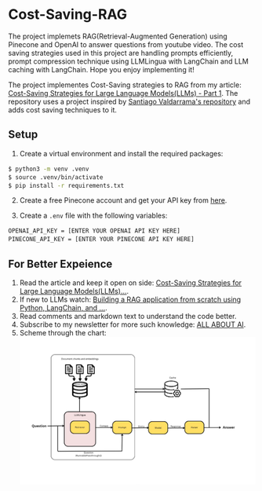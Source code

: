 # Cost-Saving-RAG

The project implemets RAG(Retrieval-Augmented Generation) using Pinecone and OpenAI to answer questions from youtube video. The cost saving strategies used in this project are handling prompts efficiently, prompt compression technique using LLMLingua with LangChain and LLM caching with LangChain. Hope you enjoy implementing it!

The project implementes Cost-Saving strategies to RAG from my article: [Cost-Saving Strategies for Large Language Models(LLMs) - Part 1](https://www.linkedin.com/pulse/cost-reduction-strategies-large-language-modelsllms-mahima-chhagani-7642c/?trackingId=8aTtDQ1kRB%2BgVayei%2FdPaA%3D%3D). The repository uses a project inspired by [Santiago Valdarrama's repository](https://github.com/svpino/youtube-rag) and adds cost saving techniques to it.

## Setup

1. Create a virtual environment and install the required packages:

```bash
$ python3 -m venv .venv
$ source .venv/bin/activate
$ pip install -r requirements.txt
```

2. Create a free Pinecone account and get your API key from [here](https://www.pinecone.io/).

3. Create a `.env` file with the following variables:

```bash
OPENAI_API_KEY = [ENTER YOUR OPENAI API KEY HERE]
PINECONE_API_KEY = [ENTER YOUR PINECONE API KEY HERE]
```

## For Better Expeience

1. Read the article and keep it open on side: [Cost-Saving Strategies for Large Language Models(LLMs)...](https://www.linkedin.com/pulse/cost-reduction-strategies-large-language-modelsllms-mahima-chhagani-7642c/?trackingId=8aTtDQ1kRB%2BgVayei%2FdPaA%3D%3D).
2. If new to LLMs watch: [Building a RAG application from scratch using Python, LangChain, and ...](https://www.youtube.com/watch?v=BrsocJb-fAo).
3. Read comments and markdown text to understand the code better.
4. Subscribe to my newsletter for more such knowledge: [ALL ABOUT AI](https://www.linkedin.com/build-relation/newsletter-follow?entityUrn=7165846835213914112).
5. Scheme through the chart:
![FlowChart](B4501942-020D-46AF-B7DD-BEA93E9DBE0A.jpeg)
